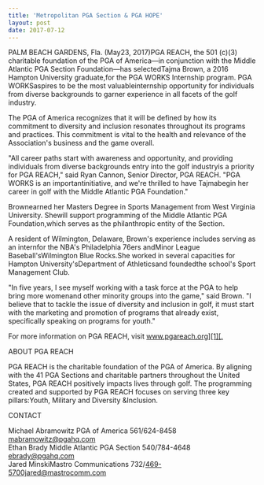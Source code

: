 ```yaml
---
title: 'Metropolitan PGA Section & PGA HOPE'
layout: post
date: 2017-07-12
---
```


PALM BEACH GARDENS, Fla. (May23, 2017)PGA REACH, the 501 (c)(3) charitable foundation of the PGA of America—in conjunction with the Middle Atlantic PGA Section Foundation—has selectedTajma Brown, a 2016 Hampton University graduate,for the PGA WORKS Internship program. PGA WORKSaspires to be the most valuableinternship opportunity for individuals from diverse backgrounds to garner experience in all facets of the golf industry.

The PGA of America recognizes that it will be defined by how its commitment to diversity and inclusion resonates throughout its programs and practices. This commitment is vital to the health and relevance of the Association's business and the game overall.

"All career paths start with awareness and opportunity, and providing individuals from diverse backgrounds entry into the golf industryis a priority for PGA REACH," said Ryan Cannon, Senior Director, PGA REACH. "PGA WORKS is an importantinitiative, and we're thrilled to have Tajmabegin her career in golf with the Middle Atlantic PGA Foundation."

Brownearned her Masters Degree in Sports Management from West Virginia University. Shewill support programming of the Middle Atlantic PGA Foundation,which serves as the philanthropic entity of the Section.

A resident of Wilmington, Delaware, Brown's experience includes serving as an internfor the NBA's Philadelphia 76ers andMinor League Baseball'sWilmington Blue Rocks.She worked in several capacities for Hampton University'sDepartment of Athleticsand foundedthe school's Sport Management Club.

"In five years, I see myself working with a task force at the PGA to help bring more womenand other minority groups into the game," said Brown. "I believe that to tackle the issue of diversity and inclusion in golf, it must start with the marketing and promotion of programs that already exist, specifically speaking on programs for youth."

For more information on PGA REACH, visit [www.pgareach.org][1][. ][2]

ABOUT PGA REACH

PGA REACH is the charitable foundation of the PGA of America. By aligning with the 41 PGA Sections and charitable partners throughout the United States, PGA REACH positively impacts lives through golf. The programming created and supported by PGA REACH focuses on serving three key pillars:Youth, Military and Diversity &Inclusion.

CONTACT

Michael Abramowitz PGA of America 561/624-8458 mabramowitz@pgahq.com  
Ethan Brady Middle Atlantic PGA Section 540/784-4648 ebrady@pgahq.com  
Jared MinskiMastro Communications 732/469-5700jared@mastrocomm.com

[1]: https://pgareach.org/pga
[2]: https://pgareach.org/metropolitan-pga-section-pga-hope-3/undefined

  